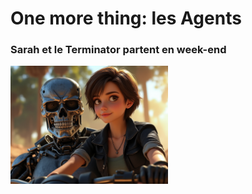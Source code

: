 # One more thing: les Agents

### Sarah et le Terminator partent en week-end

<img src="imgs/sarah-en-week-end.jpg" width="50%" height="50%">




